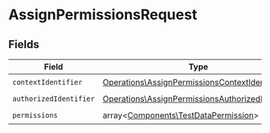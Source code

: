 # AssignPermissionsRequest


## Fields

| Field                                                                                                                | Type                                                                                                                 | Required                                                                                                             | Description                                                                                                          |
| -------------------------------------------------------------------------------------------------------------------- | -------------------------------------------------------------------------------------------------------------------- | -------------------------------------------------------------------------------------------------------------------- | -------------------------------------------------------------------------------------------------------------------- |
| `contextIdentifier`                                                                                                  | [Operations\AssignPermissionsContextIdentifier](../../Models/Operations/AssignPermissionsContextIdentifier.md)       | :heavy_check_mark:                                                                                                   | N/A                                                                                                                  |
| `authorizedIdentifier`                                                                                               | [Operations\AssignPermissionsAuthorizedIdentifier](../../Models/Operations/AssignPermissionsAuthorizedIdentifier.md) | :heavy_check_mark:                                                                                                   | N/A                                                                                                                  |
| `permissions`                                                                                                        | array<[Components\TestDataPermission](../../Models/Components/TestDataPermission.md)>                                | :heavy_check_mark:                                                                                                   | N/A                                                                                                                  |
